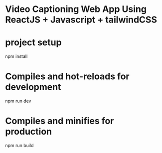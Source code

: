 
 # Video Captioning Web App Using ReactJS + Javascript + tailwindCSS 

 # project setup
  npm install
 #  Compiles and hot-reloads for development
  npm run dev
 # Compiles and minifies for production
   npm run build 
  
    
